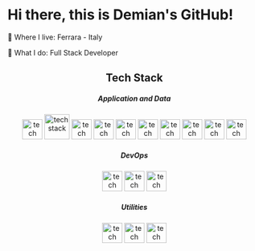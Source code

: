 <h1> Hi there, this is Demian's GitHub!</h1>

📍 Where I live: Ferrara - Italy

🔨 What I do: Full Stack Developer



<h2 align="center"> Tech Stack </h2>

<h5 align="center"> Application and Data </h5>
<div align="center" dir="auto">
  <p dir="auto">
       <img src="https://img.stackshare.io/service/2538/kEpgHiC9.png" alt="tech stack" data-canonical-src="https://img.shields.io/badge/html5-       %23E34F26.svg?    style=for-the-badge&amp;logo=html5&amp;logoColor=white" style="width: 40px">
       <img src="https://img.stackshare.io/service/6727/css.png" alt="tech stack" data-canonical-src="https://img.shields.io/badge/html5-%23E34F26.svg?    style=for-the-badge&amp;logo=html5&amp;logoColor=white" style="width: 50px">
       <img src="https://img.stackshare.io/service/1209/javascript.jpeg" alt="tech stack" data-canonical-src="https://img.shields.io/badge/html5-%23E34F26.svg?    style=for-the-badge&amp;logo=html5&amp;logoColor=white" style="width: 40px">
       <img src="https://img.stackshare.io/service/3837/paeckCWC.png" alt="tech stack" data-canonical-src="https://img.shields.io/badge/html5-%23E34F26.svg?    style=for-the-badge&amp;logo=html5&amp;logoColor=white" style="width: 40px">
       <img src="https://img.stackshare.io/service/991/hwUcGZ41_400x400.jpg" alt="tech stack" data-canonical-src="https://img.shields.io/badge/html5-%23E34F26.svg?    style=for-the-badge&amp;logo=html5&amp;logoColor=white" style="width: 40px">   
     <img src="https://img.stackshare.io/service/992/AcA2LnWL_400x400.jpg" alt="tech stack" data-canonical-src="https://img.shields.io/badge/html5-%23E34F26.svg?    style=for-the-badge&amp;logo=html5&amp;logoColor=white" style="width: 40px">
       <img src="https://ih1.redbubble.net/image.1637718590.1604/st,small,507x507-pad,600x600,f8f8f8.jpg" alt="tech stack" data-canonical-src="https://img.shields.io/badge/html5-%23E34F26.svg?    style=for-the-badge&amp;logo=html5&amp;logoColor=white" style="width: 40px">
       <img src="https://img.stackshare.io/service/1025/logo-mysql-170x170.png" alt="tech stack" data-canonical-src="https://img.shields.io/badge/html5-%23E34F26.svg?    style=for-the-badge&amp;logo=html5&amp;logoColor=white" style="width: 40px">
       <img src="https://avatars.githubusercontent.com/u/2918581?s=280&v=4" alt="tech stack" data-canonical-src="https://img.shields.io/badge/html5-%23E34F26.svg?    style=for-the-badge&amp;logo=html5&amp;logoColor=white" style="width: 40px">
       <img src="https://img.stackshare.io/service/1171/jCR2zNJV.png" alt="tech stack" data-canonical-src="https://img.shields.io/badge/html5-%23E34F26.svg?    style=for-the-badge&amp;logo=html5&amp;logoColor=white" style="width: 40px">
      
  </p>
</div>



<h5 align="center"> DevOps </h5>
<div align="center" dir="auto">
  <p dir="auto">
       <img src="https://img.stackshare.io/service/1046/git.png" alt="tech stack" data-canonical-src="https://img.shields.io/badge/html5-       %23E34F26.svg?    style=for-the-badge&amp;logo=html5&amp;logoColor=white" style="width: 40px">
       <img src="https://img.stackshare.io/service/4202/Visual_Studio_Code_logo.png" alt="tech stack" data-canonical-src="https://img.shields.io/badge/html5-%23E34F26.svg?    style=for-the-badge&amp;logo=html5&amp;logoColor=white" style="width: 40px">
        <img src="https://img.stackshare.io/service/2172/yxOkf2Gp_400x400.jpg" alt="tech stack" data-canonical-src="https://img.shields.io/badge/html5-%23E34F26.svg?    style=for-the-badge&amp;logo=html5&amp;logoColor=white" style="width: 40px">
  </p>
</div>




<h5 align="center"> Utilities </h5>
<div align="center" dir="auto">
  <p dir="auto">
       <img src="https://img.stackshare.io/service/1336/xWMRvm_5_400x400.png" alt="tech stack" data-canonical-src="https://img.shields.io/badge/html5-       %23E34F26.svg?    style=for-the-badge&amp;logo=html5&amp;logoColor=white" style="width: 40px">
       <img src="https://img.stackshare.io/service/675/RNiSRYOF_400x400.jpg" alt="tech stack" data-canonical-src="https://img.shields.io/badge/html5-%23E34F26.svg?    style=for-the-badge&amp;logo=html5&amp;logoColor=white" style="width: 40px">
    <img src="https://img.stackshare.io/service/6083/oD_oPSBP_400x400.jpg" alt="tech stack" data-canonical-src="https://img.shields.io/badge/html5-%23E34F26.svg?    style=for-the-badge&amp;logo=html5&amp;logoColor=white" style="width: 40px">
      
  </p>
</div>


